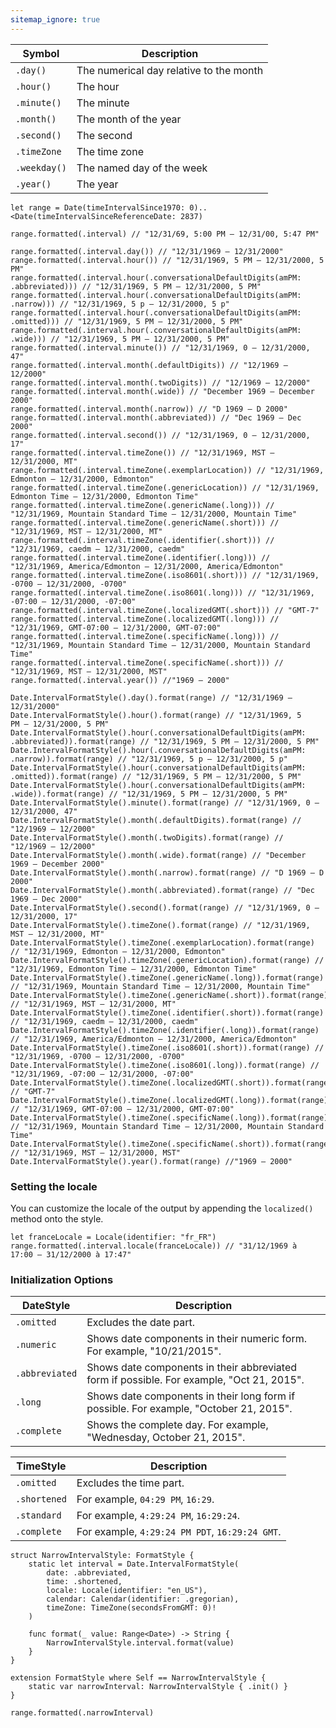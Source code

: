 ```yaml
---
sitemap_ignore: true
---
```


| Symbol            | Description                             |
| ----------------- | --------------------------------------- |
| `.day()`          | The numerical day relative to the month |
| `.hour()`         | The hour                                |
| `.minute()`       | The minute                              |
| `.month()`        | The month of the year                   |
| `.second()`       | The second                              |
| `.timeZone`       | The time zone                           |
| `.weekday()`      | The named day of the week               |
| `.year()`         | The year                                |

```
let range = Date(timeIntervalSince1970: 0)..<Date(timeIntervalSinceReferenceDate: 2837)

range.formatted(.interval) // "12/31/69, 5:00 PM – 12/31/00, 5:47 PM"

range.formatted(.interval.day()) // "12/31/1969 – 12/31/2000"
range.formatted(.interval.hour()) // "12/31/1969, 5 PM – 12/31/2000, 5 PM"
range.formatted(.interval.hour(.conversationalDefaultDigits(amPM: .abbreviated))) // "12/31/1969, 5 PM – 12/31/2000, 5 PM"
range.formatted(.interval.hour(.conversationalDefaultDigits(amPM: .narrow))) // "12/31/1969, 5 p – 12/31/2000, 5 p"
range.formatted(.interval.hour(.conversationalDefaultDigits(amPM: .omitted))) // "12/31/1969, 5 PM – 12/31/2000, 5 PM"
range.formatted(.interval.hour(.conversationalDefaultDigits(amPM: .wide))) // "12/31/1969, 5 PM – 12/31/2000, 5 PM"
range.formatted(.interval.minute()) // "12/31/1969, 0 – 12/31/2000, 47"
range.formatted(.interval.month(.defaultDigits)) // "12/1969 – 12/2000"
range.formatted(.interval.month(.twoDigits)) // "12/1969 – 12/2000"
range.formatted(.interval.month(.wide)) // "December 1969 – December 2000"
range.formatted(.interval.month(.narrow)) // "D 1969 – D 2000"
range.formatted(.interval.month(.abbreviated)) // "Dec 1969 – Dec 2000"
range.formatted(.interval.second()) // "12/31/1969, 0 – 12/31/2000, 17"
range.formatted(.interval.timeZone()) // "12/31/1969, MST – 12/31/2000, MT"
range.formatted(.interval.timeZone(.exemplarLocation)) // "12/31/1969, Edmonton – 12/31/2000, Edmonton"
range.formatted(.interval.timeZone(.genericLocation)) // "12/31/1969, Edmonton Time – 12/31/2000, Edmonton Time"
range.formatted(.interval.timeZone(.genericName(.long))) // "12/31/1969, Mountain Standard Time – 12/31/2000, Mountain Time"
range.formatted(.interval.timeZone(.genericName(.short))) // "12/31/1969, MST – 12/31/2000, MT"
range.formatted(.interval.timeZone(.identifier(.short))) // "12/31/1969, caedm – 12/31/2000, caedm"
range.formatted(.interval.timeZone(.identifier(.long))) // "12/31/1969, America/Edmonton – 12/31/2000, America/Edmonton"
range.formatted(.interval.timeZone(.iso8601(.short))) // "12/31/1969, -0700 – 12/31/2000, -0700"
range.formatted(.interval.timeZone(.iso8601(.long))) // "12/31/1969, -07:00 – 12/31/2000, -07:00"
range.formatted(.interval.timeZone(.localizedGMT(.short))) // "GMT-7"
range.formatted(.interval.timeZone(.localizedGMT(.long))) // "12/31/1969, GMT-07:00 – 12/31/2000, GMT-07:00"
range.formatted(.interval.timeZone(.specificName(.long))) // "12/31/1969, Mountain Standard Time – 12/31/2000, Mountain Standard Time"
range.formatted(.interval.timeZone(.specificName(.short))) // "12/31/1969, MST – 12/31/2000, MST"
range.formatted(.interval.year()) //"1969 – 2000"

Date.IntervalFormatStyle().day().format(range) // "12/31/1969 – 12/31/2000"
Date.IntervalFormatStyle().hour().format(range) // "12/31/1969, 5 PM – 12/31/2000, 5 PM"
Date.IntervalFormatStyle().hour(.conversationalDefaultDigits(amPM: .abbreviated)).format(range) // "12/31/1969, 5 PM – 12/31/2000, 5 PM"
Date.IntervalFormatStyle().hour(.conversationalDefaultDigits(amPM: .narrow)).format(range) // "12/31/1969, 5 p – 12/31/2000, 5 p"
Date.IntervalFormatStyle().hour(.conversationalDefaultDigits(amPM: .omitted)).format(range) // "12/31/1969, 5 PM – 12/31/2000, 5 PM"
Date.IntervalFormatStyle().hour(.conversationalDefaultDigits(amPM: .wide)).format(range) // "12/31/1969, 5 PM – 12/31/2000, 5 PM"
Date.IntervalFormatStyle().minute().format(range) // "12/31/1969, 0 – 12/31/2000, 47"
Date.IntervalFormatStyle().month(.defaultDigits).format(range) // "12/1969 – 12/2000"
Date.IntervalFormatStyle().month(.twoDigits).format(range) // "12/1969 – 12/2000"
Date.IntervalFormatStyle().month(.wide).format(range) // "December 1969 – December 2000"
Date.IntervalFormatStyle().month(.narrow).format(range) // "D 1969 – D 2000"
Date.IntervalFormatStyle().month(.abbreviated).format(range) // "Dec 1969 – Dec 2000"
Date.IntervalFormatStyle().second().format(range) // "12/31/1969, 0 – 12/31/2000, 17"
Date.IntervalFormatStyle().timeZone().format(range) // "12/31/1969, MST – 12/31/2000, MT"
Date.IntervalFormatStyle().timeZone(.exemplarLocation).format(range) // "12/31/1969, Edmonton – 12/31/2000, Edmonton"
Date.IntervalFormatStyle().timeZone(.genericLocation).format(range) // "12/31/1969, Edmonton Time – 12/31/2000, Edmonton Time"
Date.IntervalFormatStyle().timeZone(.genericName(.long)).format(range) // "12/31/1969, Mountain Standard Time – 12/31/2000, Mountain Time"
Date.IntervalFormatStyle().timeZone(.genericName(.short)).format(range) // "12/31/1969, MST – 12/31/2000, MT"
Date.IntervalFormatStyle().timeZone(.identifier(.short)).format(range) // "12/31/1969, caedm – 12/31/2000, caedm"
Date.IntervalFormatStyle().timeZone(.identifier(.long)).format(range) // "12/31/1969, America/Edmonton – 12/31/2000, America/Edmonton"
Date.IntervalFormatStyle().timeZone(.iso8601(.short)).format(range) // "12/31/1969, -0700 – 12/31/2000, -0700"
Date.IntervalFormatStyle().timeZone(.iso8601(.long)).format(range) // "12/31/1969, -07:00 – 12/31/2000, -07:00"
Date.IntervalFormatStyle().timeZone(.localizedGMT(.short)).format(range) // "GMT-7"
Date.IntervalFormatStyle().timeZone(.localizedGMT(.long)).format(range) // "12/31/1969, GMT-07:00 – 12/31/2000, GMT-07:00"
Date.IntervalFormatStyle().timeZone(.specificName(.long)).format(range) // "12/31/1969, Mountain Standard Time – 12/31/2000, Mountain Standard Time"
Date.IntervalFormatStyle().timeZone(.specificName(.short)).format(range) // "12/31/1969, MST – 12/31/2000, MST"
Date.IntervalFormatStyle().year().format(range) //"1969 – 2000"
```

### Setting the locale

You can customize the locale of the output by appending the `localized()` method onto the style.

```
let franceLocale = Locale(identifier: "fr_FR")
range.formatted(.interval.locale(franceLocale)) // "31/12/1969 à 17:00 – 31/12/2000 à 17:47"
```

### Initialization Options

| DateStyle      | Description                                                                               |
| -------------- | ----------------------------------------------------------------------------------------- |
| `.omitted`     | Excludes the date part.                                                                   |
| `.numeric`     | Shows date components in their numeric form. For example, "10/21/2015".                   | 
| `.abbreviated` | Shows date components in their abbreviated form if possible. For example, "Oct 21, 2015". |
| `.long`        | Shows date components in their long form if possible. For example, "October 21, 2015".    |
| `.complete`    | Shows the complete day. For example, "Wednesday, October 21, 2015".                       |

| TimeStyle    | Description                                    |
| ------------ | ---------------------------------------------- |
| `.omitted`   | Excludes the time part.                        |
| `.shortened` | For example, `04:29 PM`, `16:29`.              |
| `.standard`  | For example, `4:29:24 PM`, `16:29:24`.         |
| `.complete`  | For example, `4:29:24 PM PDT`, `16:29:24 GMT`. | 


```
struct NarrowIntervalStyle: FormatStyle {
    static let interval = Date.IntervalFormatStyle(
        date: .abbreviated,
        time: .shortened,
        locale: Locale(identifier: "en_US"),
        calendar: Calendar(identifier: .gregorian),
        timeZone: TimeZone(secondsFromGMT: 0)!
    )

    func format(_ value: Range<Date>) -> String {
        NarrowIntervalStyle.interval.format(value)
    }
}

extension FormatStyle where Self == NarrowIntervalStyle {
    static var narrowInterval: NarrowIntervalStyle { .init() }
}

range.formatted(.narrowInterval)
```


